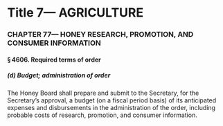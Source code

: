 
# Title 7— AGRICULTURE
### CHAPTER 77— HONEY RESEARCH, PROMOTION, AND CONSUMER INFORMATION
#### § 4606. Required terms of order
##### (d) Budget; administration of order

The Honey Board shall prepare and submit to the Secretary, for the Secretary’s approval, a budget (on a fiscal period basis) of its anticipated expenses and disbursements in the administration of the order, including probable costs of research, promotion, and consumer information.
